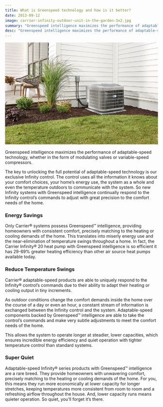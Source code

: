 ```yaml
---
title: What is Greenspeed technology and how is it better?
date: 2013-09-12
image: carrier-infinity-outdoor-unit-in-the-garden-3x2.jpg
summary: "Greenspeed intelligence maximizes the performance of adaptable-speed technology, whether in the form of modulating valves or variable-speed compressors."
desc: "Greenspeed intelligence maximizes the performance of adaptable-speed technology, whether in the form of modulating valves or variable-speed compressors."
---
```


![outdoor carrier air conditioning unit in garden](carrier-infinity-outdoor-unit-in-the-garden-3x2.jpg)

Greenspeed intelligence maximizes the performance of adaptable-speed technology, whether in the form of modulating valves or variable-speed compressors.

The key to unlocking the full potential of adaptable-speed technology is our exclusive Infinity control. The control uses all the information it knows about your comfort choices, your home’s energy use, the system as a whole and even the temperature outdoors to communicate with the system. So new Infinity systems with Greenspeed intelligence continually respond to the Infinity control’s commands to adjust with great precision to the comfort needs of the home.

### Energy Savings

Only Carrier® systems possess Greenspeed™ intelligence, providing homeowners with consistent comfort, precisely matching to the heating or cooling demands of the home. This translates into miserly energy use and the near-elimination of temperature swings throughout a home. In fact, the Carrier Infinity® 20 heat pump with Greenspeed intelligence is so efficient it has 29-69% greater heating efficiency than other air source heat pumps available today.

### Reduce Temperature Swings

Carrier® adaptable-speed products are able to uniquely respond to the Infinity® control’s commands due to their ability to adapt their heating or cooling output in tiny increments.

As outdoor conditions change the comfort demands inside the home over the course of a day or even an hour, a constant stream of information is exchanged between the Infinity control and the system. Adaptable-speed components backed by Greenspeed™ intelligence are able to take the control’s commands and make very subtle adjustments to meet the comfort needs of the home.

This allows the system to operate longer at steadier, lower capacities, which ensures incredible energy efficiency and quiet operation with tighter temperature control than standard systems.

### Super Quiet

Adaptable-speed Infinity® series products with Greenspeed™ intelligence are a rare breed. They provide homeowners with unwavering comfort, precisely matching to the heating or cooling demands of the home. For you, this means they run more economically at lower capacity for longer stretches, keeping temperatures more consistent from room to room and a refreshing airflow throughout the house. And, lower capacity runs means quieter operation. So quiet, you’ll forget it’s there.
